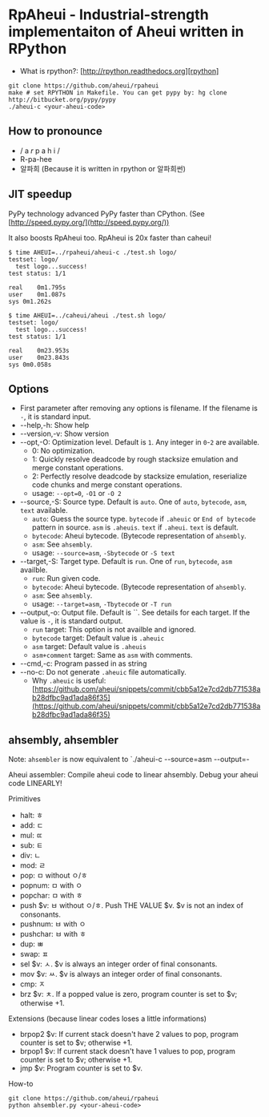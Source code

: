 RpAheui - Industrial-strength implementaiton of Aheui written in RPython
====

* What is rpython?: [http://rpython.readthedocs.org][rpython]

```
git clone https://github.com/aheui/rpaheui
make # set RPYTHON in Makefile. You can get pypy by: hg clone http://bitbucket.org/pypy/pypy
./aheui-c <your-aheui-code>
```

How to pronounce
----
- / a _r_ p a h i /
- R-pa-hee
- 알파희 (Because it is written in rpython or 알파희썬)

JIT speedup
----
PyPy technology advanced PyPy faster than CPython. (See [http://speed.pypy.org/](http://speed.pypy.org/))

It also boosts RpAheui too. RpAheui is 20x faster than caheui!

```
$ time AHEUI=../rpaheui/aheui-c ./test.sh logo/
testset: logo/
  test logo...success!
test status: 1/1

real	0m1.795s
user	0m1.087s
sys	0m1.262s
```

```
$ time AHEUI=../caheui/aheui ./test.sh logo/
testset: logo/
  test logo...success!
test status: 1/1

real	0m23.953s
user	0m23.843s
sys	0m0.058s
```

Options
----
- First parameter after removing any options is filename. If the filename is `-`, it is standard input.
- --help,-h: Show help
- --version,-v: Show version
- --opt,-O: Optimization level. Default is `1`. Any integer in `0`-`2` are available.
  - 0: No optimization.
  - 1: Quickly resolve deadcode by rough stacksize emulation and merge constant operations.
  - 2: Perfectly resolve deadcode by stacksize emulation, reserialize code chunks and merge constant operations.
  - usage: `--opt=0`, `-O1` or `-O 2`
- --source,-S: Source type. Default is `auto`. One of `auto`, `bytecode`, `asm`, `text` available.
  - `auto`: Guess the source type. `bytecode` if `.aheuic` or `End of bytecode` pattern in source. `asm` is `.aheuis`. `text` if `.aheui`. `text` is default.
  - `bytecode`: Aheui bytecode. (Bytecode representation of `ahsembly`.
  - `asm`: See `ahsembly`.
  - usage: `--source=asm`, `-Sbytecode` or `-S text`
- --target,-S: Target type. Default is `run`. One of `run`, `bytecode`, `asm` availble.
  - `run`: Run given code.
  - `bytecode`: Aheui bytecode. (Bytecode representation of `ahsembly`.
  - `asm`: See `ahsembly`.
  - usage: `--target=asm`, `-Tbytecode` or `-T run`
- --output,-o: Output file. Default is ``. See details for each target. If the value is `-`, it is standard output.
  - `run` target: This option is not availble and ignored.
  - `bytecode` target: Default value is `.aheuic`
  - `asm` target: Default value is `.aheuis`
  - `asm+comment` target: Same as `asm` with comments.
- --cmd,-c: Program passed in as string
- --no-c: Do not generate `.aheuic` file automatically.
  - Why `.aheuic` is useful: [https://github.com/aheui/snippets/commit/cbb5a12e7cd2db771538ab28dfbc9ad1ada86f35](https://github.com/aheui/snippets/commit/cbb5a12e7cd2db771538ab28dfbc9ad1ada86f35)

ahsembly, ahsembler
----
Note: `ahsembler` is now equivalent to `./aheui-c --source=asm --output=-

Aheui assembler: Compile aheui code to linear ahsembly.
Debug your aheui code LINEARLY!

Primitives

- halt: ㅎ
- add: ㄷ
- mul: ㄸ
- sub: ㅌ
- div: ㄴ
- mod: ㄹ
- pop: ㅁ without ㅇ/ㅎ
- popnum: ㅁ with ㅇ
- popchar: ㅁ with ㅎ
- push $v: ㅂ without ㅇ/ㅎ. Push THE VALUE $v. $v is not an index of consonants.
- pushnum: ㅂ with ㅇ
- pushchar: ㅂ with ㅎ
- dup: ㅃ
- swap: ㅍ
- sel $v: ㅅ. $v is always an integer order of final consonants.
- mov $v: ㅆ. $v is always an integer order of final consonants.
- cmp: ㅈ
- brz $v: ㅊ. If a popped value is zero, program counter is set to $v; otherwise +1.

Extensions (because linear codes loses a little informations)

- brpop2 $v: If current stack doesn't have 2 values to pop, program counter is set to $v; otherwise +1.
- brpop1 $v: If current stack doesn't have 1 values to pop, program counter is set to $v; otherwise +1.
- jmp $v: Program counter is set to $v.

How-to

```
git clone https://github.com/aheui/rpaheui
python ahsembler.py <your-aheui-code>
```

 [rpython]: http://rpython.readthedocs.org
